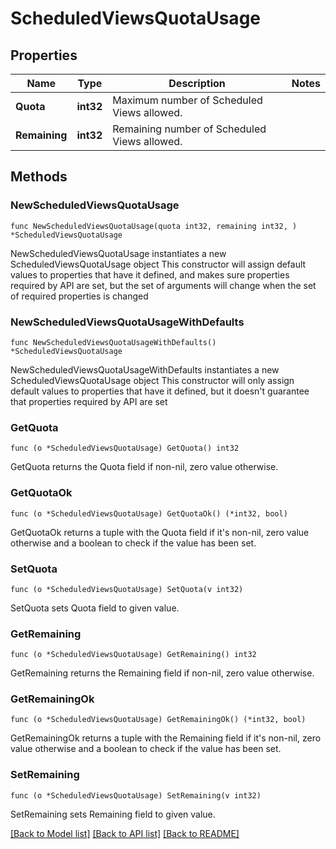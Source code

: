# ScheduledViewsQuotaUsage

## Properties

Name | Type | Description | Notes
------------ | ------------- | ------------- | -------------
**Quota** | **int32** | Maximum number of Scheduled Views allowed. | 
**Remaining** | **int32** | Remaining number of Scheduled Views allowed. | 

## Methods

### NewScheduledViewsQuotaUsage

`func NewScheduledViewsQuotaUsage(quota int32, remaining int32, ) *ScheduledViewsQuotaUsage`

NewScheduledViewsQuotaUsage instantiates a new ScheduledViewsQuotaUsage object
This constructor will assign default values to properties that have it defined,
and makes sure properties required by API are set, but the set of arguments
will change when the set of required properties is changed

### NewScheduledViewsQuotaUsageWithDefaults

`func NewScheduledViewsQuotaUsageWithDefaults() *ScheduledViewsQuotaUsage`

NewScheduledViewsQuotaUsageWithDefaults instantiates a new ScheduledViewsQuotaUsage object
This constructor will only assign default values to properties that have it defined,
but it doesn't guarantee that properties required by API are set

### GetQuota

`func (o *ScheduledViewsQuotaUsage) GetQuota() int32`

GetQuota returns the Quota field if non-nil, zero value otherwise.

### GetQuotaOk

`func (o *ScheduledViewsQuotaUsage) GetQuotaOk() (*int32, bool)`

GetQuotaOk returns a tuple with the Quota field if it's non-nil, zero value otherwise
and a boolean to check if the value has been set.

### SetQuota

`func (o *ScheduledViewsQuotaUsage) SetQuota(v int32)`

SetQuota sets Quota field to given value.


### GetRemaining

`func (o *ScheduledViewsQuotaUsage) GetRemaining() int32`

GetRemaining returns the Remaining field if non-nil, zero value otherwise.

### GetRemainingOk

`func (o *ScheduledViewsQuotaUsage) GetRemainingOk() (*int32, bool)`

GetRemainingOk returns a tuple with the Remaining field if it's non-nil, zero value otherwise
and a boolean to check if the value has been set.

### SetRemaining

`func (o *ScheduledViewsQuotaUsage) SetRemaining(v int32)`

SetRemaining sets Remaining field to given value.



[[Back to Model list]](../README.md#documentation-for-models) [[Back to API list]](../README.md#documentation-for-api-endpoints) [[Back to README]](../README.md)


